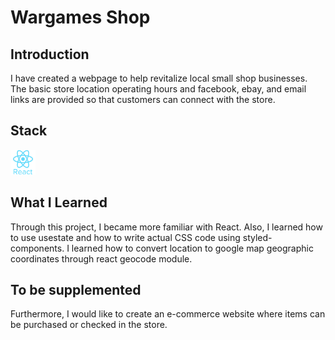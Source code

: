 # Wargames Shop 

## Introduction

I have created a webpage to help revitalize local small shop businesses. The basic store location operating hours and facebook, ebay, and email links are provided so that customers can connect with the store.

## Stack
<p align="left"> <a href="https://reactjs.org/" target="_blank" rel="noreferrer"> <img src="https://raw.githubusercontent.com/devicons/devicon/master/icons/react/react-original-wordmark.svg" alt="react" width="40" height="40"/> </a> </p>


## What I Learned
Through this project, I became more familiar with React. Also, I learned how to use usestate and how to write actual CSS code using styled-components.
I learned how to convert location to google map geographic coordinates through react geocode module.


## To be supplemented
Furthermore, I would like to create an e-commerce website where items can be purchased or checked in the store.

